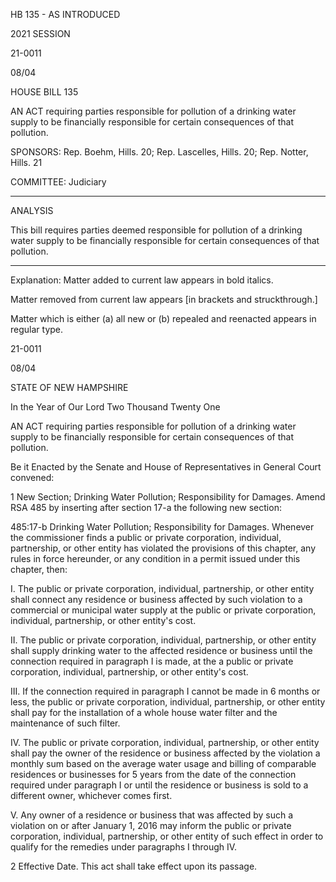  HB 135 - AS INTRODUCED

 

 

2021 SESSION

 21-0011

 08/04

 

HOUSE BILL 135

 

AN ACT requiring parties responsible for pollution of a drinking water supply to be financially responsible for certain consequences of that pollution.

 

SPONSORS: Rep. Boehm, Hills. 20; Rep. Lascelles, Hills. 20; Rep. Notter, Hills. 21

 

COMMITTEE: Judiciary

 

-----------------------------------------------------------------

 

ANALYSIS

 

 This bill requires parties deemed responsible for pollution of a drinking water supply to be financially responsible for certain consequences of that pollution.

 

- - - - - - - - - - - - - - - - - - - - - - - - - - - - - - - - - - - - - - - - - - - - - - - - - - - - - - - - - - - - - - - - - - - - - - - - - - - 

 

Explanation: Matter added to current law appears in bold italics.

 Matter removed from current law appears [in brackets and struckthrough.]

 Matter which is either (a) all new or (b) repealed and reenacted appears in regular type.

 21-0011

 08/04

 

STATE OF NEW HAMPSHIRE

 

In the Year of Our Lord Two Thousand Twenty One

 

AN ACT requiring parties responsible for pollution of a drinking water supply to be financially responsible for certain consequences of that pollution.

 

Be it Enacted by the Senate and House of Representatives in General Court convened:

 

 1 New Section; Drinking Water Pollution; Responsibility for Damages. Amend RSA 485 by inserting after section 17-a the following new section:

 485:17-b Drinking Water Pollution; Responsibility for Damages. Whenever the commissioner finds a public or private corporation, individual, partnership, or other entity has violated the provisions of this chapter, any rules in force hereunder, or any condition in a permit issued under this chapter, then: 

 I. The public or private corporation, individual, partnership, or other entity shall connect any residence or business affected by such violation to a commercial or municipal water supply at the public or private corporation, individual, partnership, or other entity's cost.

 II. The public or private corporation, individual, partnership, or other entity shall supply drinking water to the affected residence or business until the connection required in paragraph I is made, at the a public or private corporation, individual, partnership, or other entity's cost.

 III. If the connection required in paragraph I cannot be made in 6 months or less, the public or private corporation, individual, partnership, or other entity shall pay for the installation of a whole house water filter and the maintenance of such filter.

 IV. The public or private corporation, individual, partnership, or other entity shall pay the owner of the residence or business affected by the violation a monthly sum based on the average water usage and billing of comparable residences or businesses for 5 years from the date of the connection required under paragraph I or until the residence or business is sold to a different owner, whichever comes first.

 V. Any owner of a residence or business that was affected by such a violation on or after January 1, 2016 may inform the public or private corporation, individual, partnership, or other entity of such effect in order to qualify for the remedies under paragraphs I through IV.

 2 Effective Date. This act shall take effect upon its passage.

